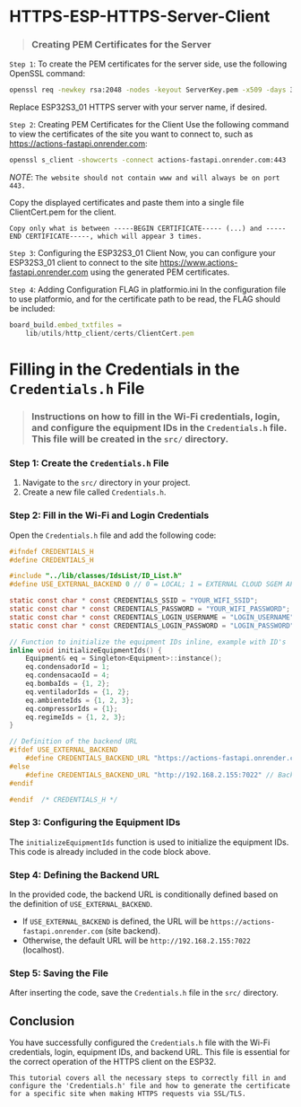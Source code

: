 # HTTPS-ESP-HTTPS-Server-Client

> ### Creating PEM Certificates for the Server

`Step 1`: To create the PEM certificates for the server side, use the following OpenSSL command:

```bash
openssl req -newkey rsa:2048 -nodes -keyout ServerKey.pem -x509 -days 3650 -out ServerCert.pem -subj "/CN=ESP32S3_01_HTTPS"
```

Replace ESP32S3_01 HTTPS server with your server name, if desired.

`Step 2`: Creating PEM Certificates for the Client
Use the following command to view the certificates of the site you want to connect to, such as https://actions-fastapi.onrender.com:

```bash
openssl s_client -showcerts -connect actions-fastapi.onrender.com:443
```

_NOTE_: `The website should not contain www and will always be on port 443.`

Copy the displayed certificates and paste them into a single file ClientCert.pem for the client.

`Copy only what is between -----BEGIN CERTIFICATE----- (...) and -----END CERTIFICATE-----, which will appear 3 times.`

`Step 3`: Configuring the ESP32S3_01 Client
Now, you can configure your ESP32S3_01 client to connect to the site https://www.actions-fastapi.onrender.com using the generated PEM certificates.

`Step 4`: Adding Configuration FLAG in platformio.ini
In the configuration file to use platformio, and for the certificate path to be read, the FLAG should be included:

<!-- code .ini -->

```js
board_build.embed_txtfiles = 
    lib/utils/http_client/certs/ClientCert.pem
```

# Filling in the Credentials in the `Credentials.h` File

> ### Instructions on how to fill in the Wi-Fi credentials, login, and configure the equipment IDs in the `Credentials.h` file. This file will be created in the `src/` directory.

### Step 1: Create the `Credentials.h` File

1. Navigate to the `src/` directory in your project.
2. Create a new file called `Credentials.h`.

### Step 2: Fill in the Wi-Fi and Login Credentials

Open the `Credentials.h` file and add the following code:

```c
#ifndef CREDENTIALS_H
#define CREDENTIALS_H

#include "../lib/classes/IdsList/ID_List.h"
#define USE_EXTERNAL_BACKEND 0 // 0 = LOCAL; 1 = EXTERNAL CLOUD SGEM API

static const char * const CREDENTIALS_SSID = "YOUR_WIFI_SSID";              // WIFI SSID 
static const char * const CREDENTIALS_PASSWORD = "YOUR_WIFI_PASSWORD";      // WIFI PASSWORD 
static const char * const CREDENTIALS_LOGIN_USERNAME = "LOGIN_USERNAME";    // USERNAME FROM SGEM USER TO POST 
static const char * const CREDENTIALS_LOGIN_PASSWORD = "LOGIN_PASSWORD";    // PASSWORD FROM SGEM USER TO POST

// Function to initialize the equipment IDs inline, example with ID's
inline void initializeEquipmentIds() {
    Equipment& eq = Singleton<Equipment>::instance();
    eq.condensadorId = 1;
    eq.condensacaoId = 4;
    eq.bombaIds = {1, 2};
    eq.ventiladorIds = {1, 2};
    eq.ambienteIds = {1, 2, 3};
    eq.compressorIds = {1};
    eq.regimeIds = {1, 2, 3};
}

// Definition of the backend URL
#ifdef USE_EXTERNAL_BACKEND
    #define CREDENTIALS_BACKEND_URL "https://actions-fastapi.onrender.com" // Example backend URL
#else
    #define CREDENTIALS_BACKEND_URL "http://192.168.2.155:7022" // Backend LOCAL from development environment
#endif

#endif  /* CREDENTIALS_H */
```

### Step 3: Configuring the Equipment IDs

The `initializeEquipmentIds` function is used to initialize the equipment IDs. This code is already included in the code block above.

### Step 4: Defining the Backend URL

In the provided code, the backend URL is conditionally defined based on the definition of `USE_EXTERNAL_BACKEND`.

- If `USE_EXTERNAL_BACKEND` is defined, the URL will be `https://actions-fastapi.onrender.com` (site backend).
- Otherwise, the default URL will be `http://192.168.2.155:7022` (localhost).

### Step 5: Saving the File

After inserting the code, save the `Credentials.h` file in the `src/` directory.

## Conclusion

You have successfully configured the `Credentials.h` file with the Wi-Fi credentials, login, equipment IDs, and backend URL. This file is essential for the correct operation of the HTTPS client on the ESP32.

`This tutorial covers all the necessary steps to correctly fill in and configure the 'Credentials.h' file and how to generate the certificate for a specific site when making HTTPS requests via SSL/TLS.`
